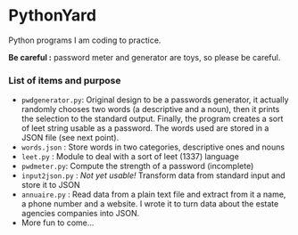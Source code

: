 # PythonYard
Python programs I am coding to practice.

**Be careful :**  password meter and generator are toys, so please be careful.

### List of items and purpose

 - `pwdgenerator.py`: Original design to be a passwords generator, it
 actually randomly chooses two words (a descriptive and a noun), then it prints
 the selection to the standard output. Finally, the program creates a sort of leet
 string usable as a password. The words used are stored in a JSON file (see next
 point).
 - `words.json` : Store words in two categories, descriptive ones and nouns
 - `leet.py` : Module to deal with a sort of leet (1337) language
 - `pwdmeter.py`: Compute the strength of a password (incomplete)
 - `input2json.py` : _Not yet usable!_ Transform data from standard input and store it to JSON
 - `annuaire.py` : Read data from a plain text file and extract from it a name, a phone number and a website. I wrote it to turn data about the estate agencies companies into JSON.
 - More fun to come...
